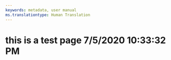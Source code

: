```yaml
---
keywords: metadata, user manual
ms.translationtype: Human Translation
---
```

# this is a test page 7/5/2020 10:33:32 PM